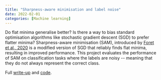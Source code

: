 ```yaml
---
title: "Sharpness-aware minimisation and label noise"
date: 2022-02-01
categories: [Machine learning]
---
```


Do flat minima generalise better? Is there a way to bias standard optimisation algorithms like stochastic gradient descent (SGD) to prefer flatter minima? Sharpness-aware minimisation (SAM), introduced by [Foret et al., 2020](https://arxiv.org/abs/2010.01412) is a modified version of SGD that reliably finds flat minima, resulting in improved performance. This project evaluates the performance of SAM on classification tasks where the labels are noisy -- meaning that they do not always represent the correct class.

Full [write-up](../../assets/sam.pdf) and [code](https://github.com/inwaves/sam-noisy-labels).